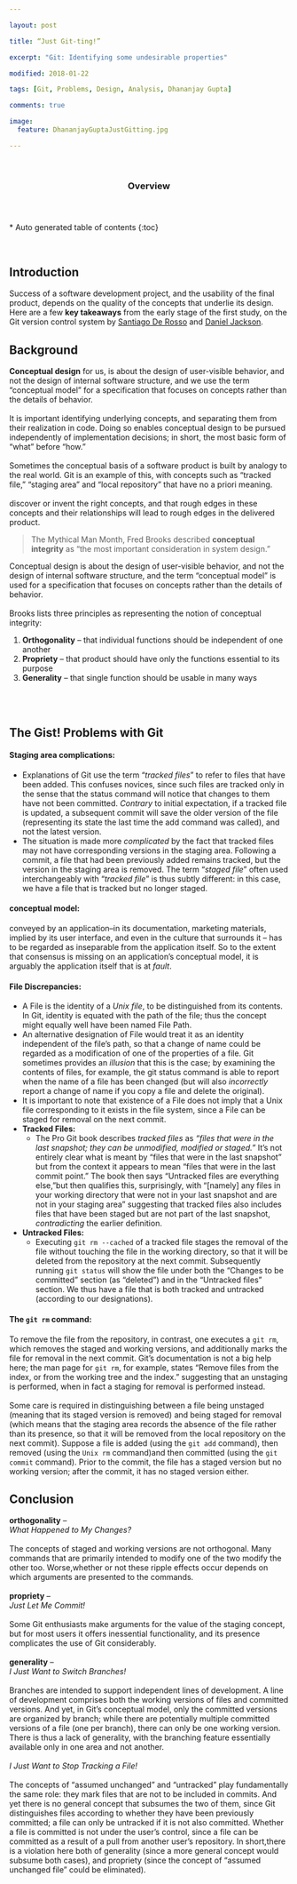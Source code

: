 ```yaml
---

layout: post

title: “Just Git-ting!”

excerpt: "Git: Identifying some undesirable properties"

modified: 2018-01-22

tags: [Git, Problems, Design, Analysis, Dhananjay Gupta]

comments: true

image:
  feature: DhananjayGuptaJustGitting.jpg

---
```


 

<section id="table-of-contents" class="toc">
  <header>
    <h3>Overview</h3>
  </header>
<div id="drawer" markdown="1">
*  Auto generated table of contents
{:toc}
</div>
</section><!-- /#table-of-contents -->

 

Introduction
------------

Success of a software development project, and the usability of the final product, depends on the quality of the concepts that underlie its design. Here are a few **key takeaways** from the early stage of the first study, on the Git version control system by [Santiago De Rosso](https://spderosso.github.io/) and [Daniel Jackson](https://en.wikipedia.org/wiki/Daniel_Jackson_(computer_scientist)).


Background
----------

**Conceptual design** for us, is about the design of user-visible behavior, and not the design of internal software structure, and we use the term “conceptual model” for a specification that focuses on concepts rather than the details of behavior. <br/><br/>
It is important identifying underlying concepts, and separating them from their realization in code. Doing so enables conceptual design to be pursued independently of implementation decisions; in short, the most basic form of “what” before “how.” <br/><br/>
Sometimes the conceptual basis of a software product is built by analogy to the real world. Git is an example of this, with concepts such as “tracked file,” “staging area” and “local repository” that have no a priori meaning. <br/><br/>
discover or invent the right concepts, and that rough edges in these concepts and their relationships will lead to rough edges in the delivered product.


>   The Mythical Man Month, Fred Brooks described **conceptual integrity** as “the most important consideration in system design.”


Conceptual design is about the design of user-visible behavior, and not the design of internal software structure, and the term “conceptual model” is used for a specification that focuses on concepts rather than the details of behavior. <br/><br/>
Brooks lists three principles as representing the notion of conceptual integrity: 

1. **Orthogonality** – that individual functions should be independent of one another
2. **Propriety** – that product should have only the functions essential to its purpose
3. **Generality** – that single function should be usable in many ways

<br/><br/>

The Gist! Problems with Git
---------------------------

#### Staging area complications:

- Explanations of Git use the term “*tracked files*” to refer to files that have been added. This confuses novices, since such files are tracked only in the sense that the status command will notice that changes to them have not been committed. *Contrary* to initial expectation, if a tracked file is updated, a subsequent commit will save the older version of the file (representing its state the last time the add command was called), and not the latest version.
- The situation is made more *complicated* by the fact that tracked files may not have corresponding versions in the staging area. Following a commit, a file that had been previously added remains tracked, but the version in the staging area is removed. The term “*staged file*” often used interchangeably with “*tracked file*” is thus subtly different: in this case, we have a file that is tracked but no longer staged.

#### conceptual model:

conveyed by an application–in its documentation, marketing materials, implied by its user interface, and even in the culture that surrounds it – has to be regarded as inseparable from the application itself. So to the extent that consensus is missing on an application’s conceptual model, it is arguably the application itself that is at *fault*.

#### File Discrepancies:

+ A File is the identity of a *Unix file*, to be distinguished from its contents. In Git, identity is equated with the path of the file; thus the concept might equally well have been named File Path. <br/>
+ An alternative designation of File would treat it as an identity independent of the file’s path, so that a change of name could be regarded as a modification of one of the properties of a file. Git sometimes provides an *illusion* that this is the case; by examining the contents of files, for example, the git status command is able to report when the name of a file has been changed (but will also *incorrectly* report a change of name if you copy a file and delete the original). <br/>
+ It is important to note that existence of a File does not imply that a Unix file corresponding to it exists in the file system, since a File can be staged for removal on the next commit. <br/>
+ **Tracked Files:**<br/>
  - The Pro Git book describes *tracked files* as *“files that were in the last snapshot; they can be unmodified, modified or staged.”* It’s not entirely clear what is meant by “files that were in the last snapshot” but from the context it appears to mean “files that were in the last commit point.” The book then says “Untracked files are everything else,”but then qualifies this, surprisingly, with “[namely] any files in your working directory that were not in your last snapshot and are not in your staging area” suggesting that tracked files also includes files that have been staged but are not part of the last snapshot, *contradicting* the earlier definition. <br/>
+ **Untracked Files:** <br/>
  - Executing `git rm --cached` of a tracked file stages the removal of the file without touching the file in the working directory, so that it will be deleted from the repository at the next commit. Subsequently running `git status` will show the file under both the “Changes to be committed” section (as “deleted”) and in the “Untracked files” section. We thus have a file that is both tracked and untracked (according to our designations).
  
#### The `git rm` command:

To remove the file from the repository, in contrast, one executes a `git rm`, which removes the staged and working versions, and additionally marks the file for removal in the next commit. Git’s documentation is not a big help here; the man page for `git rm`, for example, states “Remove files from the index, or from the working tree and the index.” suggesting that an unstaging is performed, when in fact a staging for removal is performed instead. <br/><br/>
Some care is required in distinguishing between a file being unstaged (meaning that its staged version is removed) and being staged for removal (which means that the staging area records the absence of the file rather than its presence, so that it will be removed from the local repository on the next commit). Suppose a file is added (using the `git add` command), then removed (using the `Unix rm` command)and then committed (using the `git commit` command). Prior to the commit, the file has a staged version but no working version; after the commit, it has no staged version either.      

Conclusion
----------

**orthogonality** – <br/>
*What Happened to My Changes?* <br/><br/>
The concepts of staged and working versions are not orthogonal. Many commands that are primarily intended to modify one of the two modify the other too. Worse,whether or not these ripple effects occur depends on which arguments are presented to the commands. <br/><br/> 
**propriety** – <br/> 
*Just Let Me Commit!* <br/><br/> 
Some Git enthusiasts make arguments for the value of the staging concept, but for most users it offers inessential functionality, and its presence complicates the use of Git considerably. <br/><br/>
**generality** – <br/>
*I Just Want to Switch Branches!* <br/><br/>
Branches are intended to support independent lines of development. A line of development comprises both the working versions of files and committed versions. And yet, in Git’s conceptual model, only the committed versions are organized by branch; while there are potentially multiple committed versions of a file (one per branch), there can only be one working version. There is thus a lack of generality, with the branching feature essentially available only in one area and not another. <br/><br/> 
*I Just Want to Stop Tracking a File!* <br/><br/>
The concepts of “assumed unchanged” and “untracked” play fundamentally the same role: they mark files that are not to be included in commits. And yet there is no general concept that subsumes the two of them, since Git distinguishes files according to whether they have been previously committed; a file can only be untracked if it is not also committed. Whether a file is committed is not under the user’s control, since a file can be committed as a result of a pull from another user’s repository. In short,there is a violation here both of generality (since a more general concept would subsume both cases), and propriety (since the concept of “assumed unchanged file” could be eliminated).
